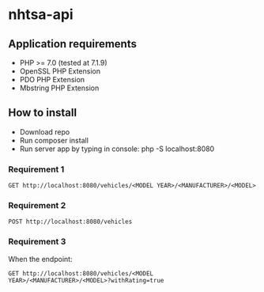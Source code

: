 # nhtsa-api

## Application requirements

* PHP >= 7.0 (tested at 7.1.9)
* OpenSSL PHP Extension
* PDO PHP Extension
* Mbstring PHP Extension

## How to install

* Download repo
* Run composer install
* Run server app by typing in console: php -S localhost:8080

### Requirement 1
```
GET http://localhost:8080/vehicles/<MODEL YEAR>/<MANUFACTURER>/<MODEL>
```

### Requirement 2
```
POST http://localhost:8080/vehicles
```

### Requirement 3

When the endpoint:

```
GET http://localhost:8080/vehicles/<MODEL YEAR>/<MANUFACTURER>/<MODEL>?withRating=true
```
